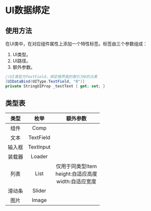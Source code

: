 # UI数据绑定

## 使用方法

在UI类中，在对应组件属性上添加一个特性标签。标签由三个参数组成：

1. UI类型。
2. UI路径。
3. 额外参数。

```C# 
//UI类型为TextField，绑定根界面的索引为0的元素
[UIDataBind(UIType.TextField, "0")]
private StringUIProp _testText { get; set; }
```

## 类型表

|类型|枚举|额外参数|
|:-:|:-:|:-:|
|组件|Comp||
|文本|TextField||
|输入框|TextInput||
|装载器|Loader||
|列表|List|仅用于同类型Item <br>height:自适应高度 <br> width:自适应宽度|
|滑动条|Slider||
|图片|Image||